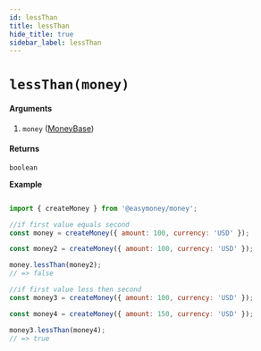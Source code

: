 ```yaml
---
id: lessThan
title: lessThan
hide_title: true
sidebar_label: lessThan
---
```


# `lessThan(money)`

#### Arguments

1. `money` ([MoneyBase](Description.md#moneybase))

#### Returns

`boolean`


**Example**

```js

import { createMoney } from '@easymoney/money';

//if first value equals second
const money = createMoney({ amount: 100, currency: 'USD' });

const money2 = createMoney({ amount: 100, currency: 'USD' });

money.lessThan(money2);
// => false

//if first value less then second
const money3 = createMoney({ amount: 100, currency: 'USD' });

const money4 = createMoney({ amount: 150, currency: 'USD' });

money3.lessThan(money4);
// => true

```